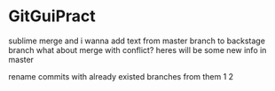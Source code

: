 # GitGuiPract
sublime merge
and i wanna add text from master branch to backstage branch
what about merge with conflict?
heres will be some new info in master

rename commits with already existed branches from them 1 2